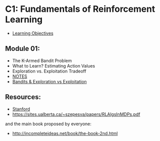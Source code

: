 # C1: Fundamentals of Reinforcement Learning
- [Learning Objectives](reading/Fundamentals-of-Reinforcement-Learning_-Learning-Objectives-.pdf)

## Module 01: 
- The K-Armed Bandit Problem
- What to Learn? Estimating Action Values
- Exploration vs. Exploitation Tradeoff
- [NOTES](module-01.md)
- [Bandits & Exploration vs Exploitation]()
 
## Resources:
- [Stanford](http://web.stanford.edu/class/cme241/) 
- https://sites.ualberta.ca/~szepesva/papers/RLAlgsInMDPs.pdf


and the main book proposed by everyone:
- http://incompleteideas.net/book/the-book-2nd.html

